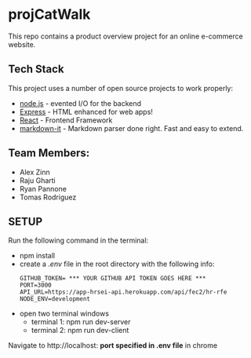 # projCatWalk
This repo contains a product overview project for an online e-commerce website. 

## Tech Stack

This project uses a number of open source projects to work properly:

- [node.js] - evented I/O for the backend
- [Express] - HTML enhanced for web apps!
- [React] - Frontend Framework
- [markdown-it] - Markdown parser done right. Fast and easy to extend.

## Team Members:
- Alex Zinn
- Raju Gharti
- Ryan Pannone
- Tomas Rodriguez

## SETUP
Run the following command in the terminal:
- npm install
- create a _.env_ file in the root directory with the following info:
  ```
  GITHUB_TOKEN= *** YOUR GITHUB API TOKEN GOES HERE ***
  PORT=3000
  API_URL=https://app-hrsei-api.herokuapp.com/api/fec2/hr-rfe
  NODE_ENV=development

  ```
- open two terminal windows
    - terminal 1: npm run dev-server
    - terminal 2: npm run dev-client

Navigate to http://localhost: **port specified in .env file** in chrome


[//]: # (These are reference links used in the body of this note and get stripped out when the markdown processor does its job. There is no need to format nicely because it shouldn't be seen. Thanks SO - http://stackoverflow.com/questions/4823468/store-comments-in-markdown-syntax)

   [markdown-it]: <https://github.com/markdown-it/markdown-it>
   [node.js]: <http://nodejs.org>
   [express]: <http://expressjs.com>
   [React]: <https://reactjs.org/>
